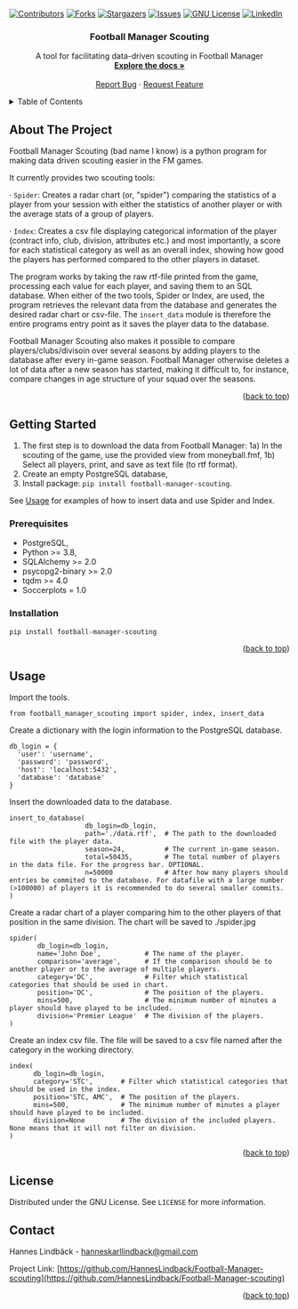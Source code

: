 <!-- Improved compatibility of back to top link: See: https://github.com/othneildrew/Best-README-Template/pull/73 -->
<a id="readme-top"></a>
<!--
*** Thanks for checking out the Best-README-Template. If you have a suggestion
*** that would make this better, please fork the repo and create a pull request
*** or simply open an issue with the tag "enhancement".
*** Don't forget to give the project a star!
*** Thanks again! Now go create something AMAZING! :D
-->



<!-- PROJECT SHIELDS -->
<!--
*** I'm using markdown "reference style" links for readability.
*** Reference links are enclosed in brackets [ ] instead of parentheses ( ).
*** See the bottom of this document for the declaration of the reference variables
*** for contributors-url, forks-url, etc. This is an optional, concise syntax you may use.
*** https://www.markdownguide.org/basic-syntax/#reference-style-links
-->
[![Contributors][contributors-shield]][contributors-url]
[![Forks][forks-shield]][forks-url]
[![Stargazers][stars-shield]][stars-url]
[![Issues][issues-shield]][issues-url]
[![GNU License][license-shield]][license-url]
[![LinkedIn][linkedin-shield]][linkedin-url]

<h3 align="center">Football Manager Scouting</h3>

  <p align="center">
    A tool for facilitating data-driven scouting in Football Manager
    <br />
    <a href="https://github.com/HannesLindback/Football-Manager-scouting"><strong>Explore the docs »</strong></a>
    <br />
    <br />
    <a href="https://github.com/HannesLindback/Football-Manager-scouting/issues/new?labels=bug&template=bug-report---.md">Report Bug</a>
    ·
    <a href="https://github.com/HannesLindback/Football-Manager-scouting/issues/new?labels=enhancement&template=feature-request---.md">Request Feature</a>
  </p>
</div>



<!-- TABLE OF CONTENTS -->
<details>
  <summary>Table of Contents</summary>
  <ol>
    <li>
      <a href="#about-the-project">About The Project</a>
      <ul>
        <li><a href="#built-with">Built With</a></li>
      </ul>
    </li>
    <li>
      <a href="#getting-started">Getting Started</a>
      <ul>
        <li><a href="#prerequisites">Prerequisites</a></li>
        <li><a href="#installation">Installation</a></li>
      </ul>
    </li>
    <li><a href="#usage">Usage</a></li>
    <li><a href="#roadmap">Roadmap</a></li>
    <li><a href="#contributing">Contributing</a></li>
    <li><a href="#license">License</a></li>
    <li><a href="#contact">Contact</a></li>
    <li><a href="#acknowledgments">Acknowledgments</a></li>
  </ol>
</details>



<!-- ABOUT THE PROJECT -->
## About The Project

Football Manager Scouting (bad name I know) is a python program for making data driven scouting easier in the FM games.

It currently provides two scouting tools:

  · ```Spider```: Creates a radar chart (or, "spider") comparing the statistics of a player from your session with either the statistics of another player or with the average stats of a group of players.
  
  · ```Index```: Creates a csv file displaying categorical information of the player  (contract info, club, division, attributes etc.) and most importantly, a score for each statistical category as well as an overall index, showing how good the players has performed compared to the other players in dataset.

The program works by taking the raw rtf-file printed from the game, processing each value for each player, and saving them to an SQL database. When either of the two tools, Spider or Index, are used, the program retrieves the relevant data from the database and generates the desired radar chart or csv-file. The ```insert_data``` module is therefore the entire programs entry point as it saves the player data to the database.

Football Manager Scouting also makes it possible to compare players/clubs/divisoin over several seasons by adding players to the database after every in-game season. Football Manager otherwise deletes a lot of data after a new season has started, making it difficult to, for instance, compare changes in age structure of your squad over the seasons.

<p align="right">(<a href="#readme-top">back to top</a>)</p>

<!-- GETTING STARTED -->
## Getting Started
1) The first step is to download the data from Football Manager:
  1a) In the scouting of the game, use the provided view from moneyball.fmf,
  1b) Select all players, print, and save as text file (to rtf format).
2) Create an empty PostgreSQL database,
3) Install package: ```pip install football-manager-scouting```.

See <a href="#readme-top">Usage</a> for examples of how to insert data and use Spider and Index.

### Prerequisites

* PostgreSQL,
* Python >= 3.8,
* SQLAlchemy >= 2.0
* psycopg2-binary >= 2.0
* tqdm >= 4.0
* Soccerplots = 1.0

### Installation

```pip install football-manager-scouting```

<p align="right">(<a href="#readme-top">back to top</a>)</p>

<!-- USAGE EXAMPLES -->
## Usage

Import the tools.
```
from football_manager_scouting import spider, index, insert_data
```

Create a dictionary with the login information to the PostgreSQL database.
```
db_login = {
  'user': 'username',
  'password': 'password',
  'host': 'localhost:5432',
  'database': 'database'
}
```

Insert the downloaded data to the database.
```
insert_to_database(
                   db_login=db_login,
                   path='./data.rtf',  # The path to the downloaded file with the player data.
                   season=24,          # The current in-game season.
                   total=50435,        # The total number of players in the data file. For the progress bar. OPTIONAL.
                   n=50000             # After how many players should entries be commited to the database. For datafile with a large number (>100000) of players it is recommended to do several smaller commits.
)              
```

Create a radar chart of a player comparing him to the other players of that position in the same division. The chart will be saved to ./spider.jpg

```
spider(
       db_login=db_login,
       name='John Doe',           # The name of the player.
       comparison='average',      # If the comparison should be to another player or to the average of multiple players.
       category='DC',             # Filter which statistical categories that should be used in chart.
       position='DC',             # The position of the players.
       mins=500,                  # The minimum number of minutes a player should have played to be included.
       division='Premier League'  # The division of the players.
)
```

Create an index csv file. The file will be saved to a csv file named after the category in the working directory.
```
index(
      db_login=db_login,
      category='STC',       # Filter which statistical categories that should be used in the index.
      position='STC, AMC',  # The position of the players.
      mins=500,             # The minimum number of minutes a player should have played to be included.
      division=None         # The division of the included players. None means that it will not filter on division.
)
```

<p align="right">(<a href="#readme-top">back to top</a>)</p>

<!-- LICENSE -->
## License

Distributed under the GNU License. See `LICENSE` for more information.

<!-- CONTACT -->
## Contact

Hannes Lindbäck - hanneskarllindback@gmail.com

Project Link: [https://github.com/HannesLindback/Football-Manager-scouting](https://github.com/HannesLindback/Football-Manager-scouting)

<p align="right">(<a href="#readme-top">back to top</a>)</p>

<!-- MARKDOWN LINKS & IMAGES -->
<!-- https://www.markdownguide.org/basic-syntax/#reference-style-links -->
[contributors-shield]: https://img.shields.io/github/contributors/HannesLindback/Football-Manager-scouting.svg?style=for-the-badge
[contributors-url]: https://github.com/HannesLindback/Football-Manager-scouting/graphs/contributors
[forks-shield]: https://img.shields.io/github/forks/HannesLindback/Football-Manager-scouting.svg?style=for-the-badge
[forks-url]: https://github.com/HannesLindback/Football-Manager-scouting/network/members
[stars-shield]: https://img.shields.io/github/stars/HannesLindback/Football-Manager-scouting.svg?style=for-the-badge
[stars-url]: https://github.com/HannesLindback/Football-Manager-scouting/stargazers
[issues-shield]: https://img.shields.io/github/issues/HannesLindback/Football-Manager-scouting.svg?style=for-the-badge
[issues-url]: https://github.com/HannesLindback/Football-Manager-scouting/issues
[license-shield]: https://img.shields.io/github/license/HannesLindback/Football-Manager-scouting.svg?style=for-the-badge
[license-url]: https://github.com/HannesLindback/Football-Manager-scouting/blob/master/LICENSE
[linkedin-shield]: https://img.shields.io/badge/-LinkedIn-black.svg?style=for-the-badge&logo=linkedin&colorB=555
[linkedin-url]: https://linkedin.com/in/hannes-lindback
[product-screenshot]: images/screenshot.png
[Python.org]: https://img.shields.io/badge/python-3670A0?style=for-the-badge&logo=python&logoColor=ffdd54
[Python-url]: https://python.org/
[SQLAlchemy.org]: https://img.shields.io/badge/SQLAlchemy-306998?logo=python&logoColor=white
[SQLAlchemy-url]: https://sqlalchemy.org/